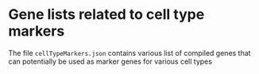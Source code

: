 # Gene lists related to cell type markers
The file `cellTypeMarkers.json` contains various list of compiled genes that can potentially be used as marker genes for various cell types